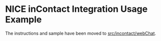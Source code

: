 # NICE inContact Integration Usage Example

The instructions and sample have been moved to [src/incontact/webChat](../../incontact/webChat).